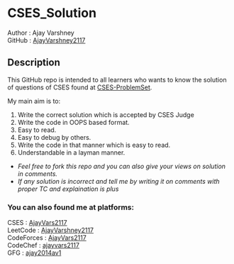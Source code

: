 # CSES_Solution

Author : Ajay Varshney<br>
GitHub : [AjayVarshney2117](https://github.com/AjayVarshney2117/) <br>

## Description

This GitHub repo is intended to all learners who wants to know the solution of questions of CSES found at [CSES-ProblemSet](https://cses.fi/problemset/).

My main aim is to:
1. Write the correct solution which is accepted by CSES Judge
1. Write the code in OOPS based format.
1. Easy to read.
1. Easy to debug by others.
1. Write the code in that manner which is easy to read.
1. Understandable in a layman manner.

- *Feel free to fork this repo and you can also give your views on solution in comments.*<br>
- *If any solution is incorrect and tell me by writing it on comments with proper TC and explaination is plus*

### You can also found me at platforms:<br>

CSES : [AjayVars2117](https://cses.fi/user/181625) <br>
LeetCode : [AjayVarshney2117](https://leetcode.com/AjayVarshney2117/) <br>
CodeForces : [AjayVars2117](https://codeforces.com/profile/AjayVars2117) <br>
CodeChef : [ajayvars2117](https://www.codechef.com/users/ajayvars2117) <br>
GFG : [ajay2014av1](https://auth.geeksforgeeks.org/user/ajay2014av1)
